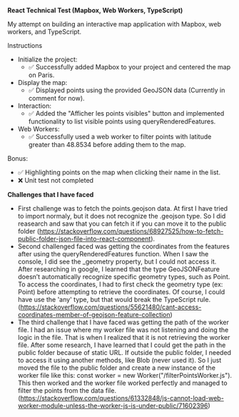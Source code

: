 **React Technical Test (Mapbox, Web Workers, TypeScript)**

My attempt on building an interactive map application with Mapbox, web workers, and TypeScript.

Instructions
- Initialize the project:
  - ✅ Successfully added Mapbox to your project and centered the map on Paris.
- Display the map:
  - ✅ Displayed points using the provided GeoJSON data (Currently in comment for now).
- Interaction:
  - ✅ Added the "Afficher les points visibles" button and implemented functionality to list visible points using queryRenderedFeatures.
- Web Workers:
  - ✅ Successfully used a web worker to filter points with latitude greater than 48.8534 before adding them to the map.

Bonus: 
  - ✅ Highlighting points on the map when clicking their name in the list.
  - ❌ Unit test not completed

**Challenges that I have faced**
- First challenge was to fetch the points.geojson data. At first I have tried to import normaly, but it does not recognize the .geojson type. So I did reasearch and saw that you can fetch it if you can move it to the public folder (https://stackoverflow.com/questions/68927525/how-to-fetch-public-folder-json-file-into-react-component).
- Second challenged faced was getting the coordinates from the features after using the queryRenderedFeatures function. When I saw the console, I did see the _geometry property, but I could not access it. After researching in google, I learned that the type GeoJSONFeature doesn’t automatically recognize specific geometry types, such as Point. To access the coordinates, I had to first check the geometry type (ex: Point) before attempting to retrieve the coordinates. Of course, I could have use the 'any' type, but that would break the TypeScript rule. (https://stackoverflow.com/questions/55621480/cant-access-coordinates-member-of-geojson-feature-collection)
- The third challenge that I have faced was getting the path of the worker file. I had an issue where my worker file was not listening and doing the logic in the file. That is when I realized that it is not retrieving the worker file. After some research, I have learned that I could get the path in the public folder because of static URL. If outside the public folder, I needed to access it using another methods, like Blob (never used it). So I just moved the file to the public folder and create a new instance of the worker file like this: const worker = new Worker("/filterPointsWorker.js"). This then worked and the worker file worked perfectly and managed to filter the points from the data file. (https://stackoverflow.com/questions/61332848/js-cannot-load-web-worker-module-unless-the-worker-js-is-under-public/71602396)
